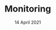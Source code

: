 ---
title: Monitoring
date: 14 April 2021
time: 11:00am - 12:30pm AEDT
standard_description: 'monitoring'
instructors: ['johanv']
eventbrite_link: 'https://teams.microsoft.com/registration/v4j5cvGGr0GRqy180BHbRw,pr-8AgIhOkeyrQ9TNpVEag,mlpoWrUX6UetNMya96gqCw,hBNtInh-6kqD-xpjGbSQ9w,cxXNSkremk-l2MBZS4Xwdg,_7FuiwO26UaUsI-IwVqGPQ?mode=read&tenantId=72f988bf-86f1-41af-91ab-2d7cd011db47'
survey_link: 'https://aka.ms/ftalive-mon-feedback'
content_link: 'https://aka.ms/ftalive-mon'
---
